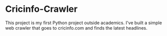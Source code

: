 Cricinfo-Crawler
================

This project is my first Python project outside academics. I've built a simple web crawler that goes to cricinfo.com and finds the latest headlines.